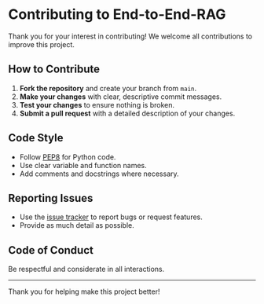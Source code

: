 # Contributing to End-to-End-RAG

Thank you for your interest in contributing! We welcome all contributions to improve this project.

## How to Contribute

1. **Fork the repository** and create your branch from `main`.
2. **Make your changes** with clear, descriptive commit messages.
3. **Test your changes** to ensure nothing is broken.
4. **Submit a pull request** with a detailed description of your changes.

## Code Style

- Follow [PEP8](https://pep8.org/) for Python code.
- Use clear variable and function names.
- Add comments and docstrings where necessary.

## Reporting Issues

- Use the [issue tracker](https://github.com/your-repo/issues) to report bugs or request features.
- Provide as much detail as possible.

## Code of Conduct

Be respectful and considerate in all interactions.

---

Thank you for helping make this project better!